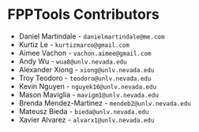 # FPPTools Contributors

- Daniel Martindale - `danielmartindale@me.com`
- Kurtiz Le - `kurtizmarco@gmail.com`
- Aimee Vachon - `vachon.aimee@gmail.com`
- Andy Wu - `wua8@unlv.nevada.edu`
- Alexander Xiong - `xiong@unlv.nevada.edu`
- Troy Teodoro - `teodoro@unlv.nevada.edu`
- Kevin Nguyen - `nguyek16@unlv.nevada.edu`
- Mason Maviglia - `mavigm1@unlv.nevada.edu`
- Brenda Mendez-Martinez - `mendeb2@unlv.nevada.edu`
- Mateusz Bieda - `bieda@unlv.nevada.edu`
- Xavier Alvarez - `alvarx1@unlv.nevada.edu`